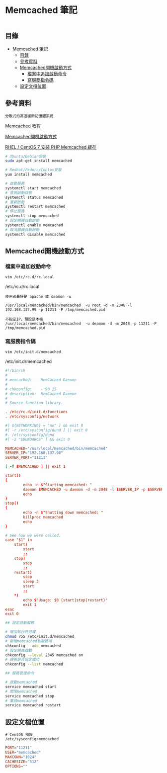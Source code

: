 # Memcached 筆記

```
```

## 目錄

- [Memcached 筆記](#memcached-筆記)
	- [目錄](#目錄)
	- [參考資料](#參考資料)
	- [Memcached開機啟動方式](#memcached開機啟動方式)
		- [檔案中追加啟動命令](#檔案中追加啟動命令)
		- [寫服務指令碼](#寫服務指令碼)
	- [設定文檔位置](#設定文檔位置)

## 參考資料

```
分散式的高速緩衝記憶體系統
```

[Memcached 教程](https://www.runoob.com/memcached/memcached-tutorial.html)

[Memcached開機啟動方式](https://wellbay.cc/thread-979423.htm)

[RHEL / CentOS 7 安裝 PHP Memcached 緩存](https://intone.cc/2018/05/rhel-centos-7-%E5%AE%89%E8%A3%9D-php-memcached-%E7%B7%A9%E5%AD%98/)


```bash
# Ubuntu/Debian安裝
sudo apt-get install memcached

# Redhat/Fedora/Centos安裝
yum install memcached

# 啟動服務
systemctl start memcached
# 查詢啟動狀態
systemctl status memcached
# 重新啟動
systemctl restart memcached
# 停止服務
systemctl stop memcached
# 設定開機自動啟動
systemctl enable memcached
# 取消開機自動啟動
systemctl disable memcached
```

## Memcached開機啟動方式

### 檔案中追加啟動命令

```bash
vim /etc/rc.d/rc.local
```

/etc/rc.d/rc.local

```
使用者最好是 apache 或 deamon -u

/usr/local/memcached/bin/memcached  -u root -d -m 2048 -l 192.168.137.99 -p 11211 -P /tmp/memcached.pid

不指定IP，預設是本機
/usr/local/memcached/bin/memcached  -u deamon -d -m 2048 -p 11211 -P /tmp/memcached.pid
```

### 寫服務指令碼

```bash
vim /etc/init.d/memcached
```

/etc/init.d/memcached

```conf
#!/bin/sh
#
# memcached:    MemCached Daemon
#
# chkconfig:    - 90 25
# description:  MemCached Daemon
#
# Source function library.

. /etc/rc.d/init.d/functions
. /etc/sysconfig/network

#[ ${NETWORKING} = "no" ] && exit 0
#[ -r /etc/sysconfig/dund ] || exit 0
#. /etc/sysconfig/dund
#[ -z "$DUNDARGS" ] && exit 0

MEMCACHED="/usr/local/memcached/bin/memcached"
SERVER_IP="192.168.137.98"
SERVER_PORT="11211"

[ -f $MEMCACHED ] || exit 1

start()
{
		echo -n $"Starting memcached: "
		daemon $MEMCACHED -u daemon -d -m 2048 -l $SERVER_IP -p $SERVER_PORT -P /tmp/memcached.pid
		echo
}
stop()
{
		echo -n $"Shutting down memcached: "
		killproc memcached
		echo
}

# See how we were called.
case "$1" in
	start)
		start
		;;
	stop)
		stop
		;;
	restart)
		stop
		sleep 3
		start
		;;
	*)
		echo $"Usage: $0 {start|stop|restart}"
		exit 1
esac
exit 0
```

```bash
## 設定啟動服務

# 增加執行許可權
chmod 755 /etc/init.d/memcached
# 新增memcached到服務項
chkconfig --add memcached
# 設定開機啟動
chkconfig --level 2345 memcached on
# 檢視是否設定成功
chkconfig --list memcached

## 服務管理命令

# 啟動memcached
service memcached start
# 關閉memcached
service memcached stop
# 重啟memcached
service memcached restart
```


## 設定文檔位置

```
# CentOS 預設
/etc/sysconfig/memcached
```

```conf
PORT="11211"
USER="memcached"
MAXCONN="1024"
CACHESIZE="512"
OPTIONS=""
```